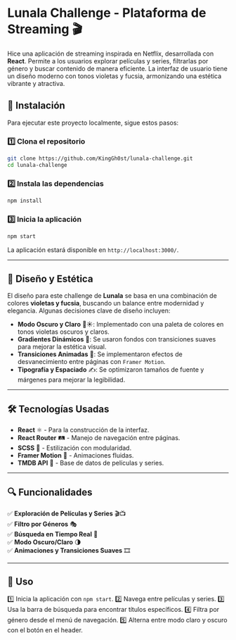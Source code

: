 # Lunala Challenge - Plataforma de Streaming 🎬

Hice una aplicación de streaming inspirada en Netflix, desarrollada con **React**. Permite a los usuarios explorar películas y series, filtrarlas por género y buscar contenido de manera eficiente. La interfaz de usuario tiene un diseño moderno con tonos violetas y fucsia, armonizando una estética vibrante y atractiva.

## 🚀 Instalación

Para ejecutar este proyecto localmente, sigue estos pasos:

### 1️⃣ Clona el repositorio

```bash
git clone https://github.com/KingGh0st/lunala-challenge.git
cd lunala-challenge
```

### 2️⃣ Instala las dependencias

```bash
npm install
```

### 3️⃣ Inicia la aplicación

```bash
npm start
```

La aplicación estará disponible en `http://localhost:3000/`.

---

## 🎨 Diseño y Estética

El diseño para este challenge de **Lunala** se basa en una combinación de colores **violetas y fucsia**, buscando un balance entre modernidad y elegancia. Algunas decisiones clave de diseño incluyen:

- **Modo Oscuro y Claro** 🌙☀️: Implementado con una paleta de colores en tonos violetas oscuros y claros.
- **Gradientes Dinámicos** 🎨: Se usaron fondos con transiciones suaves para mejorar la estética visual.
- **Transiciones Animadas** 🔄: Se implementaron efectos de desvanecimiento entre páginas con `Framer Motion`.
- **Tipografía y Espaciado** ✍️: Se optimizaron tamaños de fuente y márgenes para mejorar la legibilidad.

---

## 🛠️ Tecnologías Usadas

- **React** ⚛️ - Para la construcción de la interfaz.
- **React Router** 🛤 - Manejo de navegación entre páginas.
- **SCSS** 🎨 - Estilización con modularidad.
- **Framer Motion** 💫 - Animaciones fluidas.
- **TMDB API** 🎥 - Base de datos de películas y series.

---

## 🔍 Funcionalidades

✅ **Exploración de Películas y Series** 🎬📺\
✅ **Filtro por Géneros** 🎭\
✅ **Búsqueda en Tiempo Real** 🔎\
✅ **Modo Oscuro/Claro** 🌗\
✅ **Animaciones y Transiciones Suaves** 🎞

---

## 📌 Uso

1️⃣ Inicia la aplicación con `npm start`. 2️⃣ Navega entre películas y series. 3️⃣ Usa la barra de búsqueda para encontrar títulos específicos. 4️⃣ Filtra por género desde el menú de navegación. 5️⃣ Alterna entre modo claro y oscuro con el botón en el header.